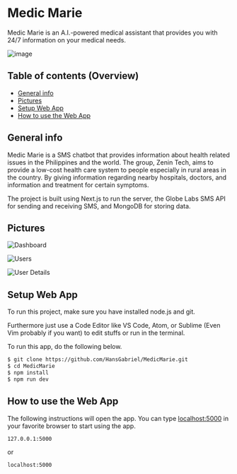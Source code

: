 # Medic Marie

Medic Marie is an A.I.-powered medical assistant that provides you with 24/7 information on your medical needs.

![image](https://user-images.githubusercontent.com/49836841/156952736-7f88c1e0-c612-40f9-8a5b-e64a3f79ba8f.png)

## Table of contents (Overview)

- [General info](#general-info)
- [Pictures](#pictures)
- [Setup Web App](#setup-web-app)
- [How to use the Web App](#how-to-use-web-app)

## General info

Medic Marie is a SMS chatbot that provides information about health related issues in the Philippines and the world. The group, Zenin Tech, aims to provide a low-cost health care system to people especially in rural areas in the country. By giving information regarding nearby hospitals, doctors, and information and treatment for certain symptoms.

The project is built using Next.js to run the server, the Globe Labs SMS API for sending and receiving SMS, and MongoDB for storing data.

## Pictures

![Dashboard](https://user-images.githubusercontent.com/49836841/156952813-0c82f2c2-4e31-49b6-8da6-65a4266f95bf.png)


![Users](https://user-images.githubusercontent.com/49836841/156952896-efb4083f-8cac-4153-a266-f5ca8a611970.png)


![User Details](https://user-images.githubusercontent.com/49836841/156952877-96a6c3bb-65fe-4156-8c9f-4728cbe8b984.png)


## Setup Web App

To run this project, make sure you have installed node.js and git.

Furthermore just use a Code Editor like VS Code, Atom, or Sublime (Even Vim probably if you want) to edit stuffs or run in the terminal.

To run this app, do the following below.

```sh
$ git clone https://github.com/HansGabriel/MedicMarie.git
$ cd MedicMarie
$ npm install
$ npm run dev
```

## How to use the Web App

The following instructions will open the app. You can type [localhost:5000](localhost.5000) in your favorite browser to start using the app.

```sh
127.0.0.1:5000
```

or

```sh
localhost:5000
```
